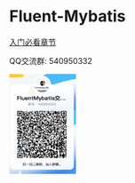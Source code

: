 # Fluent-Mybatis
[入门必看章节](docs/learn-abc.md)

QQ交流群: 540950332

<img alt="qq" src="images/qq3.jpeg" style="width: 120px;height: 180px;"/>
